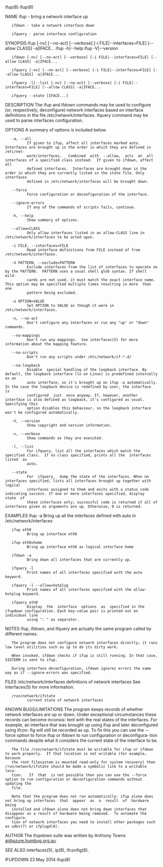 ifup(8)                                                                                                                                    ifup(8)

NAME
       ifup - bring a network interface up

       ifdown - take a network interface down

       ifquery - parse interface configuration

SYNOPSIS
       ifup [-nv] [--no-act] [--verbose] [-i FILE|--interfaces=FILE] [--allow CLASS] -a|IFACE...
       ifup -h|--help
       ifup -V|--version

       ifdown [-nv] [--no-act] [--verbose] [-i FILE|--interfaces=FILE] [--allow CLASS] -a|IFACE...

       ifquery [-nv] [--no-act] [--verbose] [-i FILE|--interfaces=FILE] [--allow CLASS] -a|IFACE...

       ifquery -l|--list [-nv] [--no-act] [--verbose] [-i FILE|--interfaces=FILE] [--allow CLASS] -a|IFACE...

       ifquery --state [IFACE...]

DESCRIPTION
       The  ifup and ifdown commands may be used to configure (or, respectively, deconfigure) network interfaces based on interface definitions in
       the file /etc/network/interfaces.  ifquery command may be used to parse interfaces configuration.

OPTIONS
       A summary of options is included below.

       -a, --all
              If given to ifup, affect all interfaces marked auto.  Interfaces are brought up in the order in which they are defined in  /etc/net‐
              work/interfaces.   Combined  with  --allow,  acts  on  all  interfaces of a specified class instead.  If given to ifdown, affect all
              defined interfaces.  Interfaces are brought down in the order in which they are currently listed in the state file. Only  interfaces
              defined in /etc/network/interfaces will be brought down.

       --force
              Force configuration or deconfiguration of the interface.

       --ignore-errors
              If any of the commands of scripts fails, continue.

       -h, --help
              Show summary of options.

       --allow=CLASS
              Only allow interfaces listed in an allow-CLASS line in /etc/network/interfaces to be acted upon.

       -i FILE, --interfaces=FILE
              Read interface definitions from FILE instead of from /etc/network/interfaces.

       -X PATTERN, --exclude=PATTERN
              Exclude interfaces from the list of interfaces to operate on by the PATTERN.  PATTERN uses a usual shell glob syntax. If shell wild‐
              cards are not used, it must match the exact interface name. This option may be specified multiple times resulting in more  than  one
              pattern being excluded.

       -o OPTION=VALUE
              Set OPTION to VALUE as though it were in /etc/network/interfaces.

       -n, --no-act
              Don't configure any interfaces or run any "up" or "down" commands.

       --no-mappings
              Don't run any mappings.  See interfaces(5) for more information about the mapping feature.

       --no-scripts
              Don't run any scripts under /etc/network/if-*.d/

       --no-loopback
              Disable  special handling of the loopback interface. By default, the loopback interface (lo on Linux) is predefined internally as an
              auto interface, so it's brought up on ifup -a automatically. In the case the loopback device is redefined by user, the interface  is
              configured  just  once anyway. If, however, another interface is also defined as loopback, it's configured as usual. Specifying this
              option disables this behaviour, so the loopback interface won't be configured automatically.

       -V, --version
              Show copyright and version information.

       -v, --verbose
              Show commands as they are executed.

       -l, --list
              For ifquery, list all the interfaces which match the specified class.  If no class specified, prints all the  interfaces  listed  as
              auto.

       --state
              For  ifquery,  dump the state of the interfaces. When no interfaces specified, lists all interfaces brought up together with logical
              interfaces assigned to them and exits with a status code indicating success. If one or more interfaces specified, display  state  of
              these interfaces only; successful code is returned if all of interfaces given as arguments are up. Otherwise, 0 is returned.

EXAMPLES
       ifup -a
              Bring up all the interfaces defined with auto in /etc/network/interfaces

       ifup eth0
              Bring up interface eth0

       ifup eth0=home
              Bring up interface eth0 as logical interface home

       ifdown -a
              Bring down all interfaces that are currently up.

       ifquery -l
              Print names of all interfaces specified with the auto keyword.

       ifquery -l --allow=hotplug
              Print names of all interfaces specified with the allow-hotplug keyword.

       ifquery eth0
              Display  the  interface  options  as  specified in the ifupdown configuration. Each key-value pair is printed out on individual line
              using ": " as separator.

NOTES
       ifup, ifdown, and ifquery are actually the same program called by different names.

       The program does not configure network interfaces directly; it runs low level utilities such as ip to do its dirty work.

       When invoked, ifdown checks if ifup is still running. In that case, SIGTERM is sent to ifup.

       During interface deconfiguration, ifdown ignores errors the same way as if --ignore-errors was specified.

FILES
       /etc/network/interfaces
              definitions of network interfaces See interfaces(5) for more information.

       /run/network/ifstate
              current state of network interfaces

KNOWN BUGS/LIMITATIONS
       The program keeps records of whether network interfaces are up or down.  Under exceptional circumstances these records can become inconsis‐
       tent  with the real states of the interfaces.  For example, an interface that was brought up using ifup and later deconfigured using ifcon‐
       fig will still be recorded as up.  To fix this you can use the --force option to force ifup or ifdown to run configuration or  deconfigura‐
       tion commands despite what it considers the current state of the interface to be.

       The file /run/network/ifstate must be writable for ifup or ifdown to work properly.  If that location is not writable (for example, because
       the root filesystem is mounted read-only for system recovery) then /run/network/ifstate should be made a symbolic link to a writable  loca‐
       tion.   If  that  is not possible then you can use the --force option to run configuration or deconfiguration commands without updating the
       file.

       Note that the program does not run automatically: ifup alone does not bring up interfaces  that  appear  as  a  result  of  hardware  being
       installed and ifdown alone does not bring down interfaces that disappear as a result of hardware being removed.  To automate the configura‐
       tion of network interfaces you need to install other packages such as udev(7) or ifplugd(8).

AUTHOR
       The ifupdown suite was written by Anthony Towns <aj@azure.humbug.org.au>.

SEE ALSO
       interfaces(5), ip(8), ifconfig(8).

IFUPDOWN                                                            23 May 2014                                                            ifup(8)
